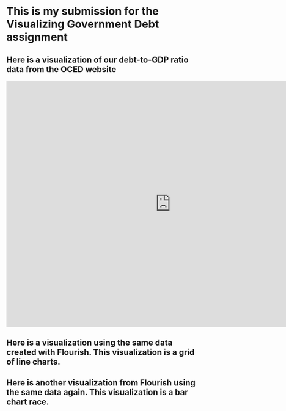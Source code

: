 # This is my submission for the Visualizing Government Debt assignment


## Here is a visualization of our debt-to-GDP ratio data from the OCED website

<iframe src="https://data.oecd.org/chart/7b9x" width="860" height="645" style="border: 0" mozallowfullscreen="true" webkitallowfullscreen="true" allowfullscreen="true"><a href="https://data.oecd.org/chart/7b9x" target="_blank">OECD Chart: General government debt, Total, % of GDP, Annual, 2020</a></iframe>


## Here is a visualization using the same data created with Flourish. This visualization is a grid of line charts.

<div class="flourish-embed flourish-chart" data-src="visualisation/14966438"><script src="https://public.flourish.studio/resources/embed.js"></script></div>


## Here is another visualization from Flourish using the same data again. This visualization is a bar chart race.

<div class="flourish-embed flourish-bar-chart-race" data-src="visualisation/14967216"><script src="https://public.flourish.studio/resources/embed.js"></script></div>
